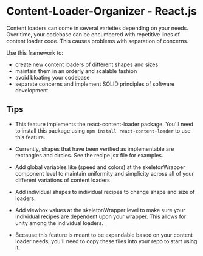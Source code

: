 # Content-Loader-Organizer - React.js

Content loaders can come in several varieties depending on your needs. Over time, your codebase can be encumbered with repetitive lines of content loader code. This causes problems with separation of concerns.

Use this framework to:
* create new content loaders of different shapes and sizes
* maintain them in an orderly and scalable fashion
* avoid bloating your codebase
* separate concerns and implement SOLID principles of software development.

## Tips

  * This feature implements the react-content-loader package. You'll need to install this package using `npm install react-content-loader` to use this feature.

  * Currently, shapes that have been verified as implementable are rectangles and circles. See the recipe.jsx file for examples.

  * Add global variables like (speed and colors) at the skeletonWrapper component level to maintain uniformity and simplicity across all of your different variations of content loaders
  * Add individual shapes to individual recipes to change shape and size of loaders. 
  * Add viewbox values at the skeletonWrapper level to make sure your individual recipes are dependent upon your wrapper. This allows for unity among the individual loaders. 
  * Because this feature is meant to be expandable based on your content loader needs, you'll need to copy these files into your repo to start using it.
